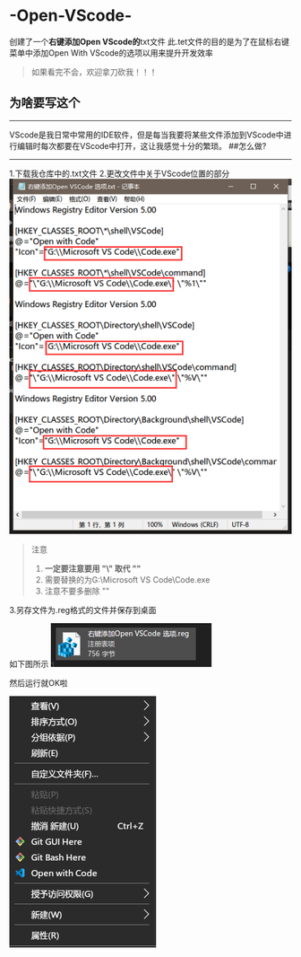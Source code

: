 # -Open-VScode-
创建了一个**右键添加Open VScode的**txt文件
此.tet文件的目的是为了在鼠标右键菜单中添加Open With VScode的选项以用来提升开发效率

> 如果看完不会，欢迎拿刀砍我！！！
## 为啥要写这个
----
VScode是我日常中常用的IDE软件，但是每当我要将某些文件添加到VScode中进行编辑时每次都要在VScode中打开，这让我感觉十分的繁琐。
##怎么做?

----

1.下载我仓库中的.txt文件
2.更改文件中关于VScode位置的部分
![如下图红框所示](img/@YXHM6G80GMNIJ@@KEN4`%7.png)

> 注意
>
> 1. **一定要注意要用     "\\"   取代    "\"**
> 2. 需要替换的为G:\\Microsoft VS Code\\Code.exe  
> 3. 注意不要多删除 "\"



3.另存文件为.reg格式的文件并保存到桌面

如下图所示
![另存为](img/E95[}]R8UOJ$VVO0}04P29O.png)

然后运行就OK啦



![效果](img/1F4TXWH3E%MT[PG8{JP@3.png)

